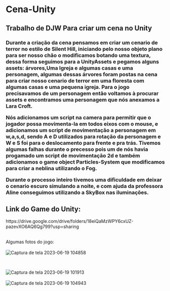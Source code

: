 # Cena-Unity
<h2>Trabalho de DJW Para criar um cena no Unity</h2>

 <h3>Durante a criação da cena pensamos em criar um cenario de terror no estilo de Silent Hill, iniciando pelo nosso objeto plano para ser nosso chão o modificamos botando uma textura,
dessa forma seguimos para a UnityAssets e pegamos alguns assets: árvores,Uma Igreja e algumas casas e uma personagem, algumas dessas árvores foram postas na cena para criar nosso cenario de terror em uma floresta com algumas casas e uma pequena igreja. Para o jogo precisavamos de um personagem então voltamos à procurar assets e encontramos uma personagem que nós anexamos a Lara Croft.
  
<br>
  
 Nós adicionamos um script na camera para permitir que o jogador possa movimenta-la em todos eixos com o mouse, e adicionamos um script de movimentação a personagem em w,a,s,d, sendo A e D utilizados para rotação da personagem e W e S foi para o deslocamento para frente e pra trás. Tivemos algumas falhas durante o precesso pois um de nós havia progamado um script de movimentação 2d e também adicionamos o game object Particles-System que modificamos para criar a neblina utilizando o Fog.

 Durante o processo inteiro tivemos uma dificuldade em deixar o cenario escuro simulando a noite, e com ajuda da professora Aline conseguimos utilizando a SkyBox nas iluminações.<h3>

 <H2>Link do Game do Unity:</H2>
https://drive.google.com/drive/folders/18eiQaMzWPY6cxUZ-pazevXO6AQ6Qg799?usp=sharing

 <br>
 <br>

 Algumas fotos do jogo: 
 <br>
 <br>
 ![Captura de tela 2023-06-19 104858](https://github.com/BryanHGRoc/Cena-Unity/assets/127855127/82f7f4ab-e486-44e1-861a-5ecefe5a398f)

 <br>
 
![Captura de tela 2023-06-19 101913](https://github.com/BryanHGRoc/Cena-Unity/assets/127855127/b1b7b053-d581-4ab4-ba51-6785edfaf69e)
<br>
<br>
![Captura de tela 2023-06-19 104943](https://github.com/BryanHGRoc/Cena-Unity/assets/127855127/1e479bef-cd1d-4d1e-8f10-b72a2cdca743)
<br>


